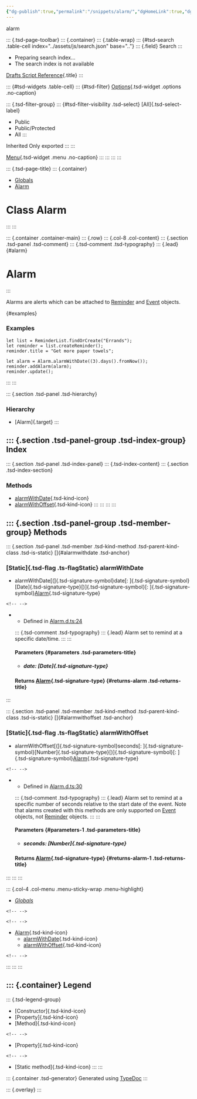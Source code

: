 ```yaml
---
{"dg-publish":true,"permalink":"/snippets/alarm/","dgHomeLink":true,"dgPassFrontmatter":false}
---
```


alarm

::: {.tsd-page-toolbar}
::: {.container}
::: {.table-wrap}
::: {#tsd-search .table-cell index="../assets/js/search.json" base=".."}
::: {.field}
Search
:::

-   Preparing search index\...
-   The search index is not available

[Drafts Script Reference](../index.html){.title}
:::

::: {#tsd-widgets .table-cell}
::: {#tsd-filter}
[Options](#){.tsd-widget .options .no-caption}

::: {.tsd-filter-group}
::: {#tsd-filter-visibility .tsd-select}
[All]{.tsd-select-label}

-   Public
-   Public/Protected
-   All
:::

Inherited Only exported
:::
:::

[Menu](#){.tsd-widget .menu .no-caption}
:::
:::
:::
:::

::: {.tsd-page-title}
::: {.container}
-   [Globals](../globals.html)
-   [Alarm](alarm.html)

Class Alarm
===========
:::
:::

::: {.container .container-main}
::: {.row}
::: {.col-8 .col-content}
::: {.section .tsd-panel .tsd-comment}
::: {.tsd-comment .tsd-typography}
::: {.lead}
[](#alarm){#alarm}

Alarm
=====
:::

Alarms are alerts which can be attached to [Reminder](reminder.html) and
[Event](event.html) objects.

[](#examples){#examples}

### Examples

    let list = ReminderList.findOrCreate("Errands");
    let reminder = list.createReminder();
    reminder.title = "Get more paper towels";

    let alarm = Alarm.alarmWithDate((3).days().fromNow());
    reminder.addAlarm(alarm);
    reminder.update();
:::
:::

::: {.section .tsd-panel .tsd-hierarchy}
### Hierarchy

-   [Alarm]{.target}
:::

::: {.section .tsd-panel-group .tsd-index-group}
Index
-----

::: {.section .tsd-panel .tsd-index-panel}
::: {.tsd-index-content}
::: {.section .tsd-index-section}
### Methods

-   [alarmWithDate](alarm.html#alarmwithdate){.tsd-kind-icon}
-   [alarmWithOffset](alarm.html#alarmwithoffset){.tsd-kind-icon}
:::
:::
:::
:::

::: {.section .tsd-panel-group .tsd-member-group}
Methods
-------

::: {.section .tsd-panel .tsd-member .tsd-kind-method .tsd-parent-kind-class .tsd-is-static}
[]{#alarmwithdate .tsd-anchor}

### [Static]{.tsd-flag .ts-flagStatic} alarmWithDate

-   alarmWithDate[(]{.tsd-signature-symbol}date[:
    ]{.tsd-signature-symbol}[Date]{.tsd-signature-type}[)]{.tsd-signature-symbol}[:
    ]{.tsd-signature-symbol}[Alarm](alarm.html){.tsd-signature-type}

```{=html}
<!-- -->
```
-   -   Defined in
        [Alarm.d.ts:24](https://github.com/agiletortoise/drafts-script-reference/blob/bb281e8/src/Alarm.d.ts#L24)

    ::: {.tsd-comment .tsd-typography}
    ::: {.lead}
    Alarm set to remind at a specific date/time.
    :::
    :::

    #### Parameters {#parameters .tsd-parameters-title}

    -   ##### date: [Date]{.tsd-signature-type}

    #### Returns [Alarm](alarm.html){.tsd-signature-type} {#returns-alarm .tsd-returns-title}
:::

::: {.section .tsd-panel .tsd-member .tsd-kind-method .tsd-parent-kind-class .tsd-is-static}
[]{#alarmwithoffset .tsd-anchor}

### [Static]{.tsd-flag .ts-flagStatic} alarmWithOffset

-   alarmWithOffset[(]{.tsd-signature-symbol}seconds[:
    ]{.tsd-signature-symbol}[Number]{.tsd-signature-type}[)]{.tsd-signature-symbol}[:
    ]{.tsd-signature-symbol}[Alarm](alarm.html){.tsd-signature-type}

```{=html}
<!-- -->
```
-   -   Defined in
        [Alarm.d.ts:30](https://github.com/agiletortoise/drafts-script-reference/blob/bb281e8/src/Alarm.d.ts#L30)

    ::: {.tsd-comment .tsd-typography}
    ::: {.lead}
    Alarm set to remind at a specific number of seconds relative to the
    start date of the event. Note that alarms created with this methods
    are only supported on [Event](event.html) objects, not
    [Reminder](reminder.html) objects.
    :::
    :::

    #### Parameters {#parameters-1 .tsd-parameters-title}

    -   ##### seconds: [Number]{.tsd-signature-type}

    #### Returns [Alarm](alarm.html){.tsd-signature-type} {#returns-alarm-1 .tsd-returns-title}
:::
:::
:::

::: {.col-4 .col-menu .menu-sticky-wrap .menu-highlight}
-   [*Globals*](../globals.html)

```{=html}
<!-- -->
```

```{=html}
<!-- -->
```
-   [Alarm](alarm.html){.tsd-kind-icon}
    -   [alarmWithDate](alarm.html#alarmwithdate){.tsd-kind-icon}
    -   [alarmWithOffset](alarm.html#alarmwithoffset){.tsd-kind-icon}

```{=html}
<!-- -->
```
:::
:::
:::

::: {.container}
Legend
------

::: {.tsd-legend-group}
-   [Constructor]{.tsd-kind-icon}
-   [Property]{.tsd-kind-icon}
-   [Method]{.tsd-kind-icon}

```{=html}
<!-- -->
```
-   [Property]{.tsd-kind-icon}

```{=html}
<!-- -->
```
-   [Static method]{.tsd-kind-icon}
:::
:::

::: {.container .tsd-generator}
Generated using [TypeDoc](https://typedoc.org/)
:::

::: {.overlay}
:::
